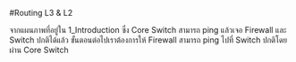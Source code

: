 #Routing L3 & L2

จากแผนภาพที่อยู่ใน 1_Introduction ซึ่ง Core Switch สามารถ ping แล้วเจอ Firewall และ Switch ปกติได้แล้ว ขั้นตอนต่อไปเราต้องการให้ Firewall สามารถ ping ไปที่ Switch ปกติโดยผ่าน Core Switch
